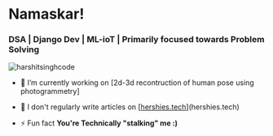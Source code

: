 <h1 align="Left">Namaskar! </h1>
<h3 align="left">DSA | Django Dev | ML-ioT | Primarily focused towards Problem Solving</h3>


<p align="left"> <img src="https://komarev.com/ghpvc/?username=harshitsinghcode&label=Profile%20views&color=0e75b6&style=flat" alt="harshitsinghcode" /> </p>

- 🔭 I’m currently working on [2d-3d recontruction of human pose using photogrammetry]

- 📝 I don't regularly write articles on [[hershies.tech](hershiestech.blogspot.com)](hershies.tech)

- ⚡ Fun fact **You're Technically "stalking" me :)**
